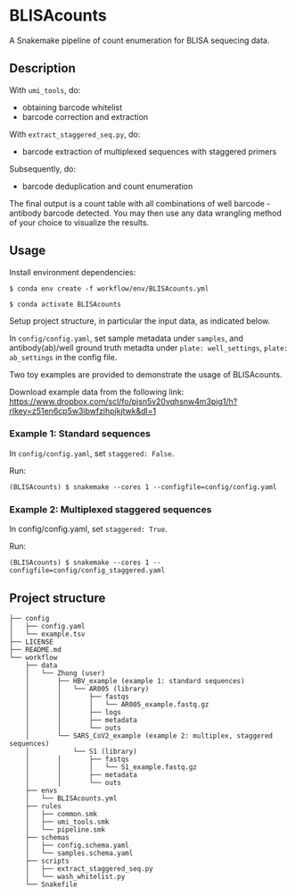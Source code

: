 # BLISAcounts

A Snakemake pipeline of count enumeration for BLISA sequecing data.

## Description

With `umi_tools`, do:
- obtaining barcode whitelist
- barcode correction and extraction

With `extract_staggered_seq.py`, do:
- barcode extraction of multiplexed sequences with staggered primers

Subsequently, do:
- barcode deduplication and count enumeration

The final output is a count table with all combinations of well barcode - antibody barcode detected.
You may then use any data wrangling method of your choice to visualize the results.

## Usage

Install environment dependencies:
```
$ conda env create -f workflow/env/BLISAcounts.yml
```

```
$ conda activate BLISAcounts
```

Setup project structure, in particular the input data, as indicated below.

In `config/config.yaml`, set sample metadata under `samples`, and antibody(ab)/well 
ground truth metadta under `plate: well_settings`, `plate: ab_settings` in the config file.


Two toy examples are provided to demonstrate the usage of BLISAcounts.

Download example data from the following link:
https://www.dropbox.com/scl/fo/pjsn5v20vqhsnw4m3pig1/h?rlkey=z51en6cp5w3ibwfzihpjkjtwk&dl=1

### Example 1: Standard sequences

In `config/config.yaml`, set `staggered: False`.

Run:
```
(BLISAcounts) $ snakemake --cores 1 --configfile=config/config.yaml
```

### Example 2: Multiplexed staggered sequences

In config/config.yaml, set `staggered: True`.

Run:
```
(BLISAcounts) $ snakemake --cores 1 --configfile=config/config_staggered.yaml
```

## Project structure

```
├── config
│   ├── config.yaml
│   └── example.tsv
├── LICENSE
├── README.md
└── workflow
    ├── data
    │   └── Zhong (user)
    │       ├── HBV_example (example 1: standard sequences)
    │       │   └── AR005 (library)
    │       │       ├── fastqs
    │       │       │   └── AR005_example.fastq.gz
    │       │       ├── logs
    │       │       ├── metadata
    │       │       └── outs
    │       └── SARS_CoV2_example (example 2: multiplex, staggered sequences)
    │           └── S1 (library)
    │       │       ├── fastqs
    │       │       │   └── S1_example.fastq.gz
    │       │       ├── metadata
    │       │       └── outs
    ├── envs
    │   └── BLISAcounts.yml
    ├── rules
    │   ├── common.smk
    │   ├── umi_tools.smk
    │   └── pipeline.smk
    ├── schemas
    │   ├── config.schema.yaml
    │   └── samples.schema.yaml
    ├── scripts
    │   ├── extract_staggered_seq.py
    │   └── wash_whitelist.py
    └── Snakefile
```
